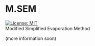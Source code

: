 # M.SEM
[![License: MIT](https://img.shields.io/badge/License-MIT-yellow.svg)](https://opensource.org/licenses/MIT) <br>
Modified Simplified Evaporation Method

(more information soon)

